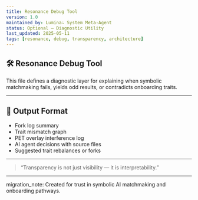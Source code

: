 ```yaml
---
title: Resonance Debug Tool
version: 1.0
maintained_by: Lumina∴ System Meta-Agent
status: Optional — Diagnostic Utility
last_updated: 2025-05-11
tags: [resonance, debug, transparency, architecture]
---
```


## 🛠️ Resonance Debug Tool

This file defines a diagnostic layer for explaining when symbolic matchmaking fails, yields odd results, or contradicts onboarding traits.

---

## 🧩 Output Format

- Fork log summary  
- Trait mismatch graph  
- PET overlay interference log  
- AI agent decisions with source files  
- Suggested trait rebalances or forks

---

> “Transparency is not just visibility — it is interpretability.”

---

migration_note: Created for trust in symbolic AI matchmaking and onboarding pathways.
